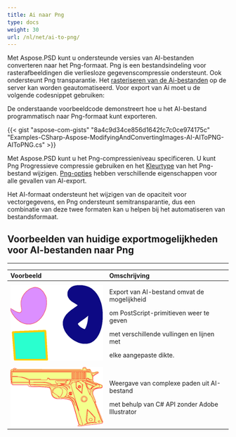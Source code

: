 ```yaml
---
title: Ai naar Png
type: docs
weight: 30
url: /nl/net/ai-to-png/
---
```


Met Aspose.PSD kunt u ondersteunde versies van AI-bestanden converteren naar het Png-formaat. Png is een bestandsindeling voor rasterafbeeldingen die verliesloze gegevenscompressie ondersteunt. Ook ondersteunt Png transparantie. Het [rasteriseren van de Ai-bestanden](/psd/nl/net/converting-ai-image-to-raster-format/) op de server kan worden geautomatiseerd. Voor export van Ai moet u de volgende codesnippet gebruiken:

De onderstaande voorbeeldcode demonstreert hoe u het AI-bestand programmatisch naar Png-formaat kunt exporteren.

{{< gist "aspose-com-gists" "8a4c9d34ce856d1642fc7c0ce974175c" "Examples-CSharp-Aspose-ModifyingAndConvertingImages-AI-AIToPNG-AIToPNG.cs" >}}

Met Aspose.PSD kunt u het Png-compressieniveau specificeren. U kunt Png Progressieve compressie gebruiken en het [Kleurtype](https://reference.aspose.com/psd/net/aspose.psd.imageoptions/pngoptions/properties/colortype) van het Png-bestand wijzigen. [Png-opties](https://reference.aspose.com/psd/net/aspose.psd.imageoptions/pngoptions) hebben verschillende eigenschappen voor alle gevallen van AI-export.

Het AI-formaat ondersteunt het wijzigen van de opaciteit voor vectorgegevens, en Png ondersteunt semitransparantie, dus een combinatie van deze twee formaten kan u helpen bij het automatiseren van bestandsformaat. 
## **Voorbeelden van huidige exportmogelijkheden voor AI-bestanden naar Png**
-----

|**Voorbeeld**|**Omschrijving**|
| :- | :- |
|![todo:image_alt_text](ai-to-png_1.png)|<p>Export van AI-bestand omvat de mogelijkheid</p><p>om PostScript-primitieven weer te geven</p><p>met verschillende vullingen en lijnen met</p><p>elke aangepaste dikte.</p>|
|![todo:image_alt_text](ai-to-png_2.png)|<p>Weergave van complexe paden uit AI-bestand</p><p>met behulp van C# API zonder Adobe Illustrator</p>|
